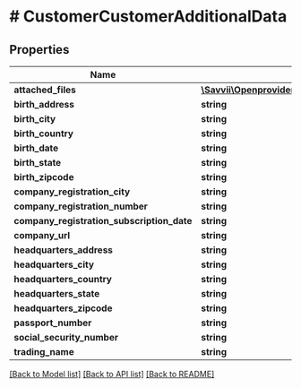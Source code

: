# # CustomerCustomerAdditionalData

## Properties

Name | Type | Description | Notes
------------ | ------------- | ------------- | -------------
**attached_files** | [**\Savvii\OpenproviderRest\Model\CustomerFile[]**](CustomerFile.md) |  | [optional]
**birth_address** | **string** |  | [optional]
**birth_city** | **string** |  | [optional]
**birth_country** | **string** |  | [optional]
**birth_date** | **string** |  | [optional]
**birth_state** | **string** |  | [optional]
**birth_zipcode** | **string** |  | [optional]
**company_registration_city** | **string** |  | [optional]
**company_registration_number** | **string** |  | [optional]
**company_registration_subscription_date** | **string** |  | [optional]
**company_url** | **string** |  | [optional]
**headquarters_address** | **string** |  | [optional]
**headquarters_city** | **string** |  | [optional]
**headquarters_country** | **string** |  | [optional]
**headquarters_state** | **string** |  | [optional]
**headquarters_zipcode** | **string** |  | [optional]
**passport_number** | **string** |  | [optional]
**social_security_number** | **string** |  | [optional]
**trading_name** | **string** |  | [optional]

[[Back to Model list]](../../README.md#models) [[Back to API list]](../../README.md#endpoints) [[Back to README]](../../README.md)
